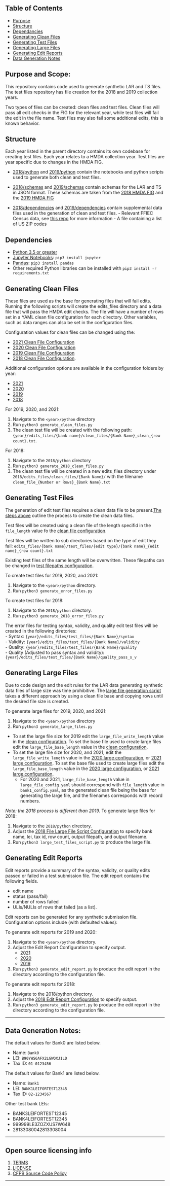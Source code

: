 ## Table of Contents
- [Purpose](https://github.com/cfpb/hmda-test-files#purpose)
- [Structure](https://github.com/cfpb/hmda-test-files#structure)
- [Dependancies](https://github.com/cfpb/hmda-test-files#dependencies)
- [Generating Clean Files](https://github.com/cfpb/hmda-test-files#generating-clean-files)
- [Generating Test Files](https://github.com/cfpb/hmda-test-files#generating-test-files)
- [Generating Large Files](https://github.com/cfpb/hmda-test-files#generating-large-files)
- [Generating Edit Reports](https://github.com/cfpb/hmda-test-files#generating-edit-reports)
- [Data Generation Notes](https://github.com/cfpb/hmda-test-files#data-generation-notes)


## Purpose and Scope:
This repository contains code used to generate synthetic LAR and TS files. The test files repository has file creation for the 2018 and 2019 collection years. 

Two types of files can be created: clean files and test files. Clean files will pass all edit checks in the FIG for the relevant year, while test files will fail the edit in the file name. Test files may also fail some additional edits, this is known behavior.

## Structure
Each year listed in the parent directory contains its own codebase for creating test files. Each year relates to a HMDA collection year. Test files are year specific due to changes in the HMDA FIG.

- [2018/python](2018/python) and [2019/python](2019/python) contain the notebooks and python scripts used to generate both clean and test files.

- [2018/schemas](2018/schemas) and [2019/schemas](2019/schemas) contain schemas for the LAR and TS in JSON format. These schemas are taken from the [2018 HMDA FIG](https://s3.amazonaws.com/cfpb-hmda-public/prod/help/2018-hmda-fig-2018-hmda-rule.pdf) and the [2019 HMDA FIG](https://s3.amazonaws.com/cfpb-hmda-public/prod/help/2019-hmda-fig.pdf)

- [2018/dependencies](2018/dependencies) and [2019/dependencies](2019/dependencies) contain supplemental data files used in the generation of clean and test files. 
       - Relevant FFIEC Census data, see [this repo](https://github.com/cfpb/hmda-census) for more information
       - A file containing a list of US ZIP codes


## Dependencies
- [Python 3.5 or greater](https://www.python.org/downloads/)
- [Jupyter Notebooks](http://jupyter.org/): `pip3 install jupyter`
- [Pandas](http://pandas.pydata.org/): `pip3 install pandas`
- Other required Python libraries can be installed with `pip3 install -r requirements.txt`


## Generating Clean Files

These files are used as the base for generating files that will fail edits. Running the following scripts will create the edits_files directory and a data file that will pass the HMDA edit checks. The file will have a number of rows set in a YAML clean file configuration for each directory. Other variables, such as data ranges can also be set in the configuration files.

Configuration values for clean files can be changed using the:
- [2021 Clean File Configuration](https://github.com/cfpb/hmda-test-files/blob/master/2021/python/configurations/clean_file_config.yaml)
- [2020 Clean File Configuration](https://github.com/cfpb/hmda-test-files/blob/master/2020/python/configurations/clean_file_config.yaml)
- [2019 Clean File Configuration](https://github.com/cfpb/hmda-test-files/blob/master/2019/python/configurations/clean_file_config.yaml)
- [2018 Clean File Configuration](https://github.com/cfpb/hmda-test-files/blob/master/2018/python/configurations/clean_file_config.yaml). 

Additional configuration options are available in the configuration folders by year:
- [2021](2021/python/configurations)
- [2020](2020/python/configurations)
- [2019](2019/python/configurations)
- [2018](2018/python/configurations)


For 2019, 2020, and 2021:
1. Navigate to the `<year>/python` directory
2. Run `python3 generate_clean_files.py`
4. The clean test file will be created with the following path: `{year}/edits_files/{bank name}/clean_files/{Bank Name}_clean_{row count}.txt`.

For 2018:
1. Navigate to the `2018/python` directory
2. Run `python3 generate_2018_clean_files.py`
3. The clean test file will be created in a new edits_files directory under `2018/edits_files/clean_files/{Bank Name}/` with the filename `clean_file_{Number or Rows}_{Bank Name}.txt`


## Generating Test Files
The generation of edit test files requires a clean data file to be present.[The steps above](readme.md/#generating-clean-files) outline the process to create the clean data files. 

Test files will be created using a clean file of the length specifid in the `file_length` value fo the [clean file configuration](https://github.com/cfpb/hmda-test-files/blob/master/2019/python/configurations/clean_file_config.yaml).

Test files will be written to sub directories based on the type of edit they fail:
`edits_files/{bank name}/test_files/{edit type}/{bank name}_{edit name}_{row count}.txt`

Existing test files of the same length will be overwritten.
These filepaths can be changed in [test filepaths configuration](2019/python/configurations/test_filepaths.yaml).


To create test files for 2019, 2020, and 2021: 
1. Navigate to the `<year>/python` directory.
2. Run `python3 generate_error_files.py`

To create test files for 2018: 
1. Navigate to the `2018/python` directory.
2. Run `python3 generate_2018_error_files.py`

The error files for testing syntax, validity, and quality edit test files will be created in the following diretories:  
	- Syntax: `{year}/edits_files/test_files/{Bank Name}/syntax`  
	- Validity: `{year}/edits_files/test_files/{Bank Name}/validity`  
	- Quality: `{year}/edits_files/test_files/{Bank Name}/quality`  
	- Quality (Adjusted to pass syntax and validity): `{year}/edits_files/test_files/{Bank Name}/quality_pass_s_v`  


## Generating Large Files 
Due to code design and the edit rules for the LAR data generating synthetic data files of large size was time prohibitive. The [large file generation script](2019/python/generate_large_files.py) takes a different approach by using a clean file base and copying rows until the desired file size is created.

To generate large files for 2019, 2020, and 2021: 
1. Navigate to the `<year>/python` directory
2. Run `python3 generate_large_files.py`

- To set the large file size for 2019 edit the `large_file_write_length` value in the [clean configuration](2019/python/configurations/clean_file_config.yaml).
To set the base file used to create large files edit the `large_file_base_length` value in the [clean configuration](2019/python/configurations/clean_file_config.yaml).
- To set the large file size for 2020, and 2021, edit the `large_file_write_length` value in the [2020 large configuration](2020/python/configurations/large_file_config.yaml),
or [2021 large configuration](2021/python/configurations/large_file_config.yaml).
To set the base file used to create large files edit the `large_file_base_length` value in the [2020 large configuration](2020/python/configurations/large_file_config.yaml),
  or [2021 large configuration](2021/python/configurations/large_file_config.yaml).
  - For 2020 and 2021, `large_file_base_length` value in `large_file_config.yaml` should correspond with `file_length` value in `bank1_config.yaml`,
  as the generated clean file being the base for generating the large file, and the filenames corresponds with record numbers.

*Note: the 2018 process is different than 2019.*
To generate large files for 2018: 
1. Navigate to the `2018/python` directory.
2. Adjust the [2018 File Large File Script Configuration](2018/python/configurations/test_filepaths.yaml) to specify bank name, lei, tax id, row count, output filepath, and output filename. 
3. Run `python3 large_test_files_script.py` to produce the large file. 


## Generating Edit Reports
Edit reports provide a summary of the syntax, validity, or quality edits passed or failed in a test submission file. The edit report contains the following fields. 

* edit name
* status (pass/fail)
* number of rows failed
* ULIs/NULIs of rows that failed (as a list). 

Edit reports can be generated for any synthetic submission file. Configuration options include (with defaulted values):

To generate edit reports for 2019 and 2020:  
1. Navigate to the `<year>/python` directory.
2. Adjust the Edit Report Configuration to specify output. 
	- [2021](2021/python/configurations/edit_report_config.yaml)
	- [2020](2020/python/configurations/edit_report_config.yaml)
	- [2019](2019/python/configurations/edit_report_config.yaml)
3. Run `python3 generate_edit_report.py` to produce the edit report in the directory according to the configuration file. 

To generate edit reports for 2018:  
1. Navigate to the 2018/python directory.
2. Adjust the [2018 Edit Report Configuration](2018/python/configurations/edit_report_config.yaml) to specify output. 
3. Run `python3 generate_edit_report.py` to produce the edit report in the directory according to the configuration file. 

----
## Data Generation Notes:
The default values for Bank0 are listed below. 

- Name: `Bank0`
- LEI: `B90YWS6AFX2LGWOXJ1LD`
- Tax ID: `01-0123456`

The default values for Bank1 are listed below. 

- Name: `Bank1`
- LEI: `BANK1LEIFORTEST12345`
- Tax ID: `02-1234567`

Other test bank LEIs:
- BANK3LEIFORTEST12345
- BANK4LEIFORTEST12345
- 999999LE3ZOZXUS7W648
- 28133080042813308004

----
## Open source licensing info
1. [TERMS](TERMS.md)
2. [LICENSE](https://github.com/cfpb/hmda-platform/blob/master/LICENSE)
3. [CFPB Source Code Policy](https://github.com/cfpb/source-code-policy/)
----
